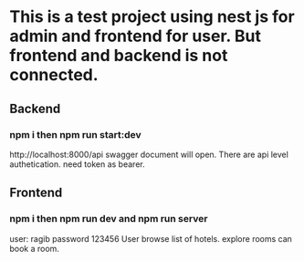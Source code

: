 # This is a test project using nest js for admin and frontend for user. But frontend and backend is not connected.
## Backend
### npm i then npm run start:dev
http://localhost:8000/api
swagger document will open.
There are api level authetication. need token as bearer. 

## Frontend
### npm i then npm run dev and npm run server
user: ragib password 123456
User browse list of hotels. explore rooms can book a room.
